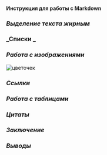 #### **Инструкция для работы с Markdown**
### _Выделение текста жирным_
### _Списки _
### _Работа с изображениями_
![цветочек](Chrysanthemum.jpg)
### _Ссылки_
### _Работа с таблицами_
### _Цитаты_
### _Заключение_
### _Выводы_